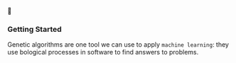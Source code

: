 :baby:

### Getting Started

Genetic algorithms are one tool we can use to apply `machine learning`: they use bological processes in software to find answers to problems.
